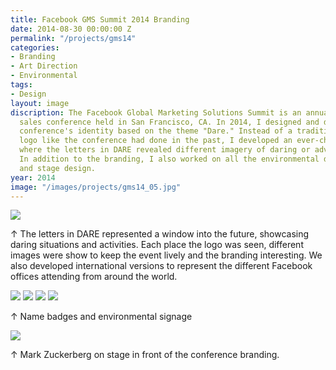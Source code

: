 ```yaml
---
title: Facebook GMS Summit 2014 Branding
date: 2014-08-30 00:00:00 Z
permalink: "/projects/gms14"
categories:
- Branding
- Art Direction
- Environmental
tags:
- Design
layout: image
discription: The Facebook Global Marketing Solutions Summit is an annual internal
  sales conference held in San Francisco, CA. In 2014, I designed and developed the
  conference's identity based on the theme "Dare." Instead of a traditional static
  logo like the conference had done in the past, I developed an ever-changing system
  where the letters in DARE revealed different imagery of daring or adventurous activities.
  In addition to the branding, I also worked on all the environmental design, signage,
  and stage design.
year: 2014
image: "/images/projects/gms14_05.jpg"
---
```


<img src="/images/projects/gms14_01.jpg">

<div class="images-right"><p>&uarr; The letters in DARE represented a window into the future, showcasing daring situations and activities. Each place the logo was seen, different images were show to keep the event lively and the branding interesting. We also developed international versions to represent the different Facebook offices attending from around the world.</p></div>
<section class="clear"></section>

<img src="/images/projects/gms14_05.jpg">
<img src="/images/projects/gms14_06.jpg">
<img src="/images/projects/gms14_02.jpg">
<img src="/images/projects/gms14_03.jpg">

<div class="images-right"><p>&uarr; Name badges and environmental signage</p></div>


<img src="/images/projects/gms14_04.jpg">
<div class="images-right"><p>&uarr; Mark Zuckerberg on stage in front of the conference branding.</p></div>
